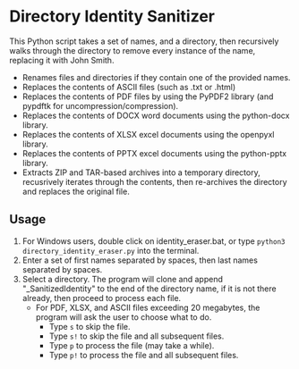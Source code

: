 # Directory Identity Sanitizer

This Python script takes a set of names, and a directory, then recursively walks through the directory to remove every instance of the name, replacing it with John Smith.

- Renames files and directories if they contain one of the provided names.
- Replaces the contents of ASCII files (such as .txt or .html)
- Replaces the contents of PDF files by using the PyPDF2 library (and pypdftk for uncompression/compression).
- Replaces the contents of DOCX word documents using the python-docx library.
- Replaces the contents of XLSX excel documents using the openpyxl library.
- Replaces the contents of PPTX excel documents using the python-pptx library.
- Extracts ZIP and TAR-based archives into a temporary directory, recusrively iterates through the contents, then re-archives the directory and replaces the original file.

## Usage
1. For Windows users, double click on identity_eraser.bat, or type `python3 directory_identity_eraser.py` into the terminal.
1. Enter a set of first names separated by spaces, then last names separated by spaces.
1. Select a directory. The program will clone and append "_SanitizedIdentity" to the end of the directory name, if it is not there already, then proceed to process each file.
    - For PDF, XLSX, and ASCII files exceeding 20 megabytes, the program will ask the user to choose what to do.
      - Type `s` to skip the file.
      - Type `s!` to skip the file and all subsequent files.
      - Type `p` to process the file (may take a while).
      - Type `p!` to process the file and all subsequent files.
